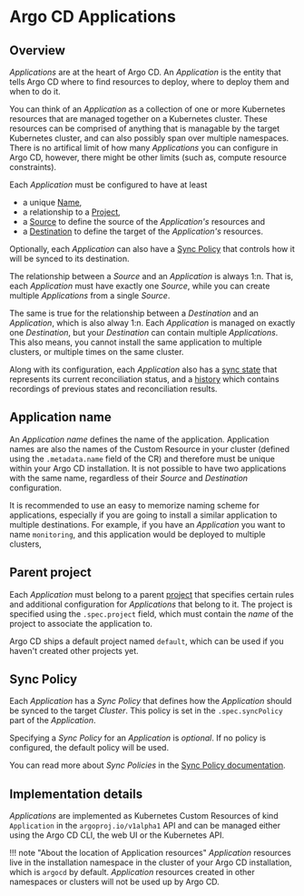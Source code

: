 # Argo CD Applications

## Overview

*Applications* are at the heart of Argo CD. An *Application* is the entity that
tells Argo CD where to find resources to deploy, where to deploy them and when
to do it.

You can think of an *Application* as a collection of one or more Kubernetes
resources that are managed together on a Kubernetes cluster. These resources can
be comprised of anything that is managable by the target Kubernetes cluster,
and can also possibly span over multiple namespaces. There is no artifical limit
of how many *Applications* you can configure in Argo CD, however, there might
be other limits (such as, compute resource constraints).

Each *Application* must be configured to have at least

* a unique
  [Name](#application-name),
* a relationship to a
  [Project](../projects/),
* a [Source](source.md)
  to define the source of the *Application's* resources and
* a [Destination](destination.md)
  to define the target of the *Application's* resources.

Optionally, each *Application* can also have a
[Sync Policy](../../syncing/policy.md)
that controls how it will be synced to its destination.

The relationship between a *Source* and an *Application* is always 1:n. That
is, each *Application* must have exactly one *Source*, while you can create
multiple *Applications* from a single *Source*.

The same is true for the relationship between a *Destination* and an
*Application*, which is also alway 1:n. Each *Application* is managed on
exactly one *Destination*, but your *Destination* can contain multiple
*Applications*. This also means, you cannot install the same application to
multiple clusters, or multiple times on the same cluster.

Along with its configuration, each *Application* also has a
[sync state](../../syncing/states.md)
that represents its current reconciliation status, and a
[history](history.md)
which contains recordings of previous states and reconciliation results.

## Application name

An *Application name* defines the name of the application. Application names
are also the names of the Custom Resource in your cluster (defined using the
`.metadata.name` field of the CR) and therefore must be unique within your Argo
CD installation. It is not possible to have two applications with the same
name, regardless of their *Source* and *Destination* configuration.

It is recommended to use an easy to memorize naming scheme for applications,
especially if you are going to install a similar application to multiple
destinations. For example, if you have an *Application* you want to name
`monitoring`, and this application would be deployed to multiple clusters,

## Parent project

Each *Application* must belong to a parent
[project](../projects/)
that specifies certain rules and additional configuration for *Applications*
that belong to it. The project is specified using the `.spec.project` field,
which must contain the *name* of the project to associate the application to.

Argo CD ships a default project named `default`, which can be used if you
haven't created other projects yet.

## Sync Policy

Each *Application* has a *Sync Policy* that defines how the *Application* should
be synced to the target *Cluster*. This policy is set in the `.spec.syncPolicy`
part of the *Application*.

Specifying a *Sync Policy* for an *Application* is *optional*. If no policy is
configured, the default policy will be used.

You can read more about *Sync Policies* in the
[Sync Policy documentation](../../syncing/policy.md).

## Implementation details

*Applications* are implemented as Kubernetes Custom Resources of kind
`Application` in the `argoproj.io/v1alpha1` API and can be managed either using
the Argo CD CLI, the web UI or the Kubernetes API.

!!! note "About the location of Application resources"
    *Application* resources live in the installation namespace in the cluster of
    your Argo CD installation, which is `argocd` by default. *Application* resources
    created in other namespaces or clusters will not be used up by Argo CD.
